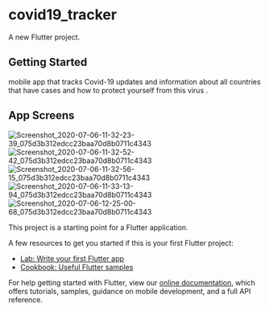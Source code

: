 # covid19_tracker

A new Flutter project.

## Getting Started

mobile app that tracks Covid-19 updates and information about all countries that have cases and how to protect yourself from this virus .

## App Screens 

![Screenshot_2020-07-06-11-32-23-39_075d3b312edcc23baa70d8b0711c4343](https://user-images.githubusercontent.com/20237235/86583715-07764080-bf84-11ea-93aa-20875f215b1d.png)
![Screenshot_2020-07-06-11-32-52-42_075d3b312edcc23baa70d8b0711c4343](https://user-images.githubusercontent.com/20237235/86583718-080ed700-bf84-11ea-91a9-5d01abf1b810.png)
![Screenshot_2020-07-06-11-32-56-15_075d3b312edcc23baa70d8b0711c4343](https://user-images.githubusercontent.com/20237235/86583725-09400400-bf84-11ea-8052-6079a655ab5e.png)
![Screenshot_2020-07-06-11-33-13-94_075d3b312edcc23baa70d8b0711c4343](https://user-images.githubusercontent.com/20237235/86583728-09d89a80-bf84-11ea-9941-0f0d0cde539e.png)
![Screenshot_2020-07-06-12-25-00-68_075d3b312edcc23baa70d8b0711c4343](https://user-images.githubusercontent.com/20237235/86583730-0a713100-bf84-11ea-9e89-c6c92604416c.png)



This project is a starting point for a Flutter application.

A few resources to get you started if this is your first Flutter project:

- [Lab: Write your first Flutter app](https://flutter.dev/docs/get-started/codelab)
- [Cookbook: Useful Flutter samples](https://flutter.dev/docs/cookbook)

For help getting started with Flutter, view our
[online documentation](https://flutter.dev/docs), which offers tutorials,
samples, guidance on mobile development, and a full API reference.
